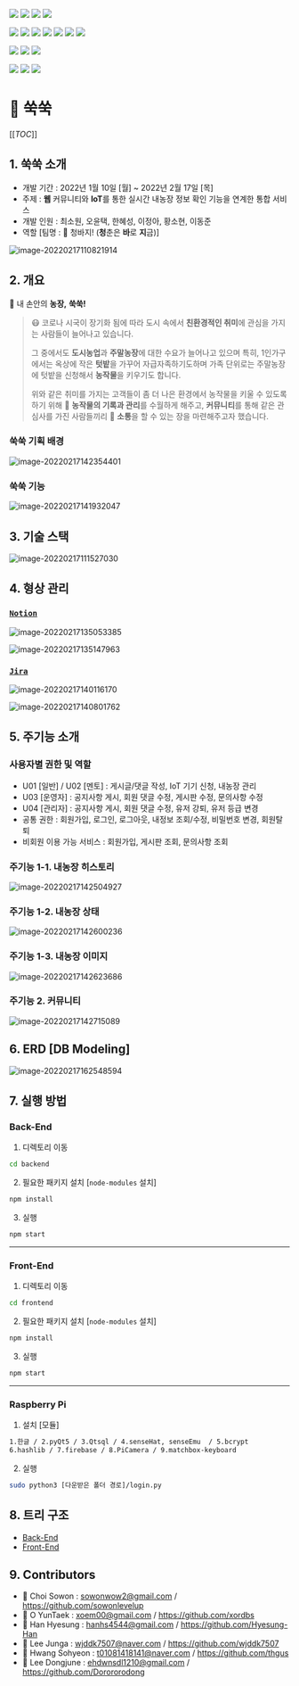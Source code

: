 <img src="https://img.shields.io/badge/REACT-17.0.0-76B900?style=for-the-badge&logo=react&logoColor=white"/> <img src="https://img.shields.io/badge/REDUX-4.1.2-76B900?style=for-the-badge&logo=redux&logoColor=white"/> <img src="https://img.shields.io/badge/MATERIAL UI-5.2.8-76B900?style=for-the-badge&logo=mui&logoColor=white"/> <img src="https://img.shields.io/badge/STYLED COMPONENTS-5.3.3-76B900?style=for-the-badge&logo=styledcomponents&logoColor=white"/>

<img src="https://img.shields.io/badge/NODE.JS-16.13.2-93b023?&style=for-the-badge&logo=node.js&logoColor=white"/> <img src="https://img.shields.io/badge/SWAGGER-6.1.0-93b023?&style=for-the-badge&logo=swagger&logoColor=white"/> <img src="https://img.shields.io/badge/jwt-8.5.1-93b023?&style=for-the-badge&logo=&logoColor=white"/> <img src="https://img.shields.io/badge/EXPRESS.JS-4.17.1-93b023?&style=for-the-badge&logo=express&logoColor=white"/> <img src="https://img.shields.io/badge/mybatis-0.6.5-93b023?&style=for-the-badge&logo=&logoColor=white"/> <img src="https://img.shields.io/badge/cors-2.8.5-93b023?&style=for-the-badge&logo=&logoColor=white"/> <img src="https://img.shields.io/badge/multer-1.4.4-93b023?&style=for-the-badge&logo=&logoColor=white"/>

<img src="https://img.shields.io/badge/qt-5.0.0-93b023?&style=for-the-badge&logo=qt&logoColor=white"/> <img src="https://img.shields.io/badge/raspberry pi-4.0.0-93b023?&style=for-the-badge&logo=raspberrypi&logoColor=white"/> <img src="https://img.shields.io/badge/linux-11.0.0-93b023?&style=for-the-badge&logo=linux&logoColor=white"/>

<img src="https://img.shields.io/badge/MYSQL-8.0.28-93b023?&style=for-the-badge&logo=mysql&logoColor=white"/> <img src="https://img.shields.io/badge/docker-20.10.12-93b023?&style=for-the-badge&logo=docker&logoColor=white"/> <img src="https://img.shields.io/badge/jenkins-2.319.2-93b023?&style=for-the-badge&logo=jenkins&logoColor=white"/> 



#  🥕 쑥쑥

[[_TOC_]]



## 1. 쑥쑥 소개

- 개발 기간 : 2022년 1월 10일 [월] ~ 2022년 2월 17일 [목]
- 주제 : **웹** 커뮤니티와 **IoT**를 통한 실시간 내농장 정보 확인 기능을 연계한 통합 서비스
- 개발 인원 : 최소원, 오윤택, 한혜성, 이정아, 황소현, 이동준
- 역할 [팀명 : 👖 청바지! (**청**춘은 **바**로 **지**금)]

![image-20220217110821914](/uploads/7e90f703863f90c8c09d410b7b65086e/image-20220217110821914.png)





## 2. 개요

🥕 내 손안의 **농장,** **쑥쑥!**

> 😷 코로나 시국이 장기화 됨에 따라 도시 속에서 **친환경적인 취미**에 관심을 가지는 사람들이 늘어나고 있습니다.
>
> 그 중에서도 **도시농업**과 **주말농장**에 대한 수요가 늘어나고 있으며 특히, 1인가구에서는 옥상에 작은 **텃밭**을 가꾸어
> 자급자족하기도하며 가족 단위로는 주말농장에 텃밭을 신청해서 **농작물**을 키우기도 합니다.
>
> 위와 같은 취미를 가지는 고객들이 좀 더 나은 환경에서 농작물을 키울 수 있도록 하기 위해 📝 **농작물의 기록과 관리**를
> 수월하게 해주고, **커뮤니티**를 통해 같은 관심사를 가진 사람들끼리 💬 **소통**을 할 수 있는 장을 마련해주고자 했습니다.



### 쑥쑥 기획 배경

![image-20220217142354401](/uploads/c61f4b9bc77668e5981038f5aa75b7ef/image-20220217142354401.png)



### 쑥쑥 기능

![image-20220217141932047](/uploads/3b76d761b4b3864babaf9cefe83eb8ec/image-20220217141932047.png)





## 3. 기술 스택

![image-20220217111527030](/uploads/3627a683775b974b7d33c09c0c8f85de/image-20220217111527030.png)





## 4. 형상 관리

### [`Notion`](https://www.notion.so/5934c5579cec4460818bad76641363d0?v=700fdcd203754c4088ba9a5bd50e91aa)

![image-20220217135053385](/uploads/cd58f97ae4411b1eb1896aacafd2a842/image-20220217135053385.png)

![image-20220217135147963](/uploads/46462d80a92d04ad5efbb5463baef8dc/image-20220217135147963.png)



### [`Jira`](https://www.notion.so/JIRA-1d2c1288517c45719a3fc98346f8d153)

![image-20220217140116170](/uploads/6c05b99db730c2853aec2166d25a7b14/image-20220217140116170.png)

![image-20220217140801762](/uploads/575c47660ab163879d80fe3f5f9dfd76/image-20220217140801762.png)





## 5. 주기능 소개

### 사용자별 권한 및 역할

- U01 [일반] / U02 [멘토] : 게시글/댓글 작성, IoT 기기 신청, 내농장 관리
- U03 [운영자] : 공지사항 게시, 회원 댓글 수정, 게시판 수정, 문의사항 수정
- U04 [관리자] : 공지사항 게시, 회원 댓글 수정, 유저 강퇴, 유저 등급 변경
- 공통 권한 : 회원가입, 로그인, 로그아웃, 내정보 조회/수정, 비밀번호 변경, 회원탈퇴
- 비회원 이용 가능 서비스 : 회원가입, 게시판 조회, 문의사항 조회



### 주기능 1-1. 내농장 히스토리

![image-20220217142504927](/uploads/b4786bc64d1ff59c3ec72cec8956d836/image-20220217142504927.png)



### 주기능 1-2. 내농장 상태

![image-20220217142600236](/uploads/3ba7c33341f066170d8a8b1f96ec36b3/image-20220217142600236.png)



### 주기능 1-3. 내농장 이미지

![image-20220217142623686](/uploads/cea5f51704e3f34ca6c0ad97e30fe822/image-20220217142623686.png)



### 주기능 2. 커뮤니티

![image-20220217142715089](/uploads/cce638001599b29098506f78b9f433ce/image-20220217142715089.png)





## 6. ERD [DB Modeling]

![image-20220217162548594](/uploads/d3ea2396a391b9cd4fd2e0b795c8e781/image-20220217162548594.png)





## 7. 실행 방법

### Back-End

1. 디렉토리 이동

```bash
cd backend
```



2. 필요한 패키지 설치 [`node-modules` 설치]

```bash
npm install
```



3. 실행

```bash
npm start
```

---



### Front-End

1. 디렉토리 이동

```bash
cd frontend
```



2. 필요한 패키지 설치 [`node-modules` 설치]

```bash
npm install
```



3. 실행

```bash
npm start
```

---



### Raspberry Pi

1. 설치 [모듈]

```bash
1.한글 / 2.pyQt5 / 3.Qtsql / 4.senseHat, senseEmu  / 5.bcrypt
6.hashlib / 7.firebase / 8.PiCamera / 9.matchbox-keyboard
```



2. 실행

```bash
sudo python3 [다운받은 폴더 경로]/login.py
```





## 8. 트리 구조

- [Back-End]()
- [Front-End]()





## 9. Contributors

- 🦆 Choi Sowon : sowonwow2@gmail.com / https://github.com/sowonlevelup
- 🐫 O YunTaek : xoem00@gmail.com / https://github.com/xordbs
- 🐹 Han Hyesung : hanhs4544@gmail.com / https://github.com/Hyesung-Han
- 🐸 Lee Junga : wjddk7507@naver.com / https://github.com/wjddk7507
- 🐂 Hwang Sohyeon : t01081418141@naver.com / https://github.com/thgus
- 🦍 Lee Dongjune : ehdwnsdl1210@gmail.com / https://github.com/Dorororodong

